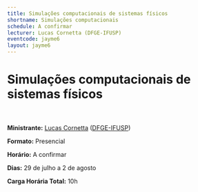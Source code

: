 ```yaml
---
title: Simulações computacionais de sistemas físicos
shortname: Simulações computacionais
schedule: A confirmar
lecturer: Lucas Cornetta (DFGE-IFUSP)
eventcode: jayme6
layout: jayme6
---
```

# Simulações computacionais de sistemas físicos <br><br>

**Ministrante:** [Lucas Cornetta](http://lattes.cnpq.br/8909403197418807) ([DFGE-IFUSP](https://portal.if.usp.br/ifusp/))

**Formato:** Presencial

**Horário:** A confirmar

**Dias:** 29 de julho a 2 de agosto

**Carga Horária Total:** 10h

